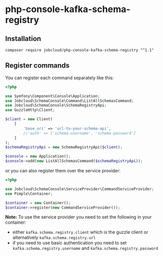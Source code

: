 # php-console-kafka-schema-registry

## Installation
```
composer require jobcloud/php-console-kafka-schema-registry "^1.1"
```

## Register commands
You can register each command separately like this:
```php
<?php

use Symfony\Component\Console\Application;
use Jobcloud\SchemaConsole\Command\ListAllSchemasCommand;
use Jobcloud\SchemaConsole\SchemaRegistryApi;
use GuzzleHttp\Client;

$client = new Client(
    [
        'base_uri' => 'url-to-your-schema-api',
        //'auth' => ['schema-username', 'schema-password']
    ]
);
$schemaRegistryApi = new SchemaRegistryApi($client);

$console = new Application();
$console->add(new ListAllSchemasCommand($schemaRegistryApi));
```
 
or you can also register them over the service provider:

```php
<?php

use Jobcloud\SchemaConsole\ServiceProvider\CommandServiceProvider;
use Pimple\Container;

$container = new Container();
$container->register(new CommandServiceProvider());
```

**Note:** To use the service provider you need to set the following in your container:
- either `kafka.schema.registry.client` which is the guzzle client or alternatively `kafka.schema.registry.url`
- if you need to use basic authentication you need to set `kafka.schema.registry.username` and `kafka.schema.registry.password`
